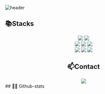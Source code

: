 ![header](https://capsule-render.vercel.app/api?type=waving&color=0:c6acf6,100:76b0d9&width=1500&height=240&section=header&text="Sunwoo's%20Github!🍀"&fontSize=50&fontColor=ffffff ) 

## 📚Stacks
<div align="center">
  <img src="https://img.shields.io/badge/python-3776AB?style=for-the-badge&logo=python&logoColor=white">
  <img src="https://img.shields.io/badge/mysql-4479A1?style=for-the-badge&logo=mysql&logoColor=white">
  <br>
  <img src="https://img.shields.io/badge/css-1572B6?style=for-the-badge&logo=css3&logoColor=white">
  <img src="https://img.shields.io/badge/javascript-F7DF1E?style=for-the-badge&logo=javascript&logoColor=black">
  <img src="https://img.shields.io/badge/jquery-0769AD?style=for-the-badge&logo=jquery&logoColor=white">
  <!--
  <img src="https://img.shields.io/badge/react-61DAFB?style=for-the-badge&logo=react&logoColor=black">
  -->
  <br>
  
  <img src="https://img.shields.io/badge/github-181717?style=for-the-badge&logo=github&logoColor=white">
  <img src="https://img.shields.io/badge/discord-5865F2?style=for-the-badge&logo=discord&logoColor=white">
  <img src="https://img.shields.io/badge/notion-000000?style=for-the-badge&logo=notion&logoColor=white">
  
## 📫Contact
<div align=center>
          <a href="mailto:sun960127@gmail.com"> <img src="https://img.shields.io/badge/gmail-D14836?style=for-the-badge&logo=gmail&logoColor=white&link=mailto:sun960127@gmail.com"> </a>
  
  <!--
  <a href="https://maze-yacht-da0.notion.site/Jr-Front-end-Developer-e093714d272f42ada0f0dadf588ca957"> <img src="https://img.shields.io/badge/notion-000000?style=for-the-badge&logo=notion&logoColor=white&link=https://maze-yacht-da0.notion.site/Jr-Front-end-Developer-8a7cbcfad1d049b48f5150f0b3a1bf40"> </a> 
  -->

  <br>
</div>

</div>
## 🏃‍♀️ Github-stats  

<!--
<img src="https://raw.githubusercontent.com/sunwoopark27/github-stats-transparent/output/generated/overview.svg" width="49.2%" /> <img src="https://raw.githubusercontent.com/sunwoopark27/github-stats-transparent/output/generated/languages.svg?exclude_repo=Frontend-School3" width="49.2%" />
-->
<!--
**sunwoopark27/sunwoopark27** is a ✨ _special_ ✨ repository because its `README.md` (this file) appears on your GitHub profile.

Here are some ideas to get you started:

- 🔭 I’m currently working on ...
- 🌱 I’m currently learning ...
- 👯 I’m looking to collaborate on ...
- 🤔 I’m looking for help with ...
- 💬 Ask me about ...
- 📫 How to reach me: ...
- 😄 Pronouns: ...
- ⚡ Fun fact: ...
-->
